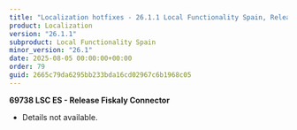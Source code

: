 ```yaml
---
title: "Localization hotfixes - 26.1.1 Local Functionality Spain, Release date August 5, 2025 - Hotfixes"
product: Localization
version: "26.1.1"
subproduct: Local Functionality Spain
minor_version: "26.1"
date: 2025-08-05 00:00:00+00:00
order: 79
guid: 2665c79da6295bb233bda16cd02967c6b1968c05
---
```


<strong>69738 LSC ES - Release Fiskaly Connector</strong>
<ul><li>Details not available.</li></ul>

